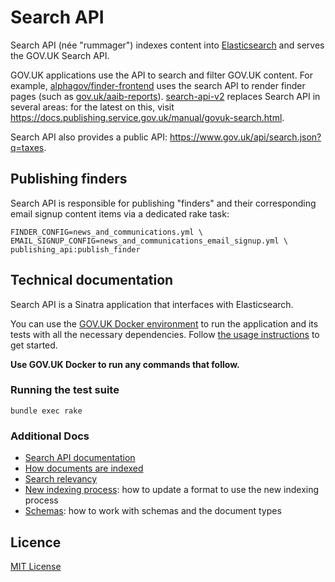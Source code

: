 # Search API

Search API (née "rummager") indexes content into [Elasticsearch](https://www.elastic.co/products/elasticsearch)
and serves the GOV.UK Search API.

GOV.UK applications use the API to search and filter GOV.UK content.
For example, [alphagov/finder-frontend](https://github.com/alphagov/finder-frontend) uses
the search API to render finder pages (such as [gov.uk/aaib-reports](https://www.gov.uk/aaib-reports)).
[search-api-v2](https://github.com/alphagov/search-api-v2) replaces Search API in several areas: for the latest on this, visit <https://docs.publishing.service.gov.uk/manual/govuk-search.html>.

Search API also provides a public API: https://www.gov.uk/api/search.json?q=taxes.


## Publishing finders

Search API is responsible for publishing "finders" and their corresponding email signup content items via a dedicated rake task:

```
FINDER_CONFIG=news_and_communications.yml \
EMAIL_SIGNUP_CONFIG=news_and_communications_email_signup.yml \
publishing_api:publish_finder
```

## Technical documentation

Search API is a Sinatra application that interfaces with Elasticsearch.

You can use the [GOV.UK Docker environment](https://github.com/alphagov/govuk-docker) to run the application and its tests with all the necessary dependencies. Follow [the usage instructions](https://github.com/alphagov/govuk-docker#usage) to get started.

**Use GOV.UK Docker to run any commands that follow.**

### Running the test suite

```
bundle exec rake
```

### Additional Docs

- [Search API documentation](docs/using-the-search-api.md)
- [How documents are indexed](docs/indexing.md)
- [Search relevancy](docs/relevancy.md)
- [New indexing process](docs/new-indexing-process.md): how to update a format to use the new indexing process
- [Schemas](docs/schemas.md): how to work with schemas and the document types

## Licence

[MIT License](LICENCE)
